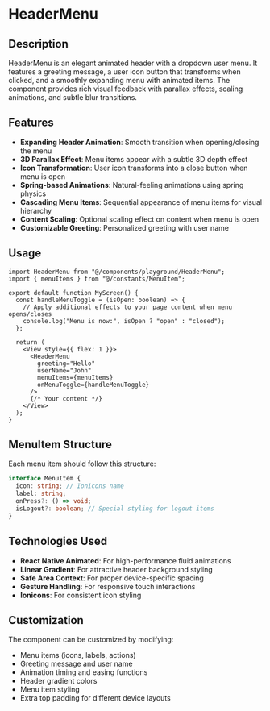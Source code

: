 # HeaderMenu

## Description

HeaderMenu is an elegant animated header with a dropdown user menu. It features a greeting message, a user icon button that transforms when clicked, and a smoothly expanding menu with animated items. The component provides rich visual feedback with parallax effects, scaling animations, and subtle blur transitions.

## Features

- **Expanding Header Animation**: Smooth transition when opening/closing the menu
- **3D Parallax Effect**: Menu items appear with a subtle 3D depth effect
- **Icon Transformation**: User icon transforms into a close button when menu is open
- **Spring-based Animations**: Natural-feeling animations using spring physics
- **Cascading Menu Items**: Sequential appearance of menu items for visual hierarchy
- **Content Scaling**: Optional scaling effect on content when menu is open
- **Customizable Greeting**: Personalized greeting with user name

## Usage

```tsx
import HeaderMenu from "@/components/playground/HeaderMenu";
import { menuItems } from "@/constants/MenuItem";

export default function MyScreen() {
  const handleMenuToggle = (isOpen: boolean) => {
    // Apply additional effects to your page content when menu opens/closes
    console.log("Menu is now:", isOpen ? "open" : "closed");
  };

  return (
    <View style={{ flex: 1 }}>
      <HeaderMenu
        greeting="Hello"
        userName="John"
        menuItems={menuItems}
        onMenuToggle={handleMenuToggle}
      />
      {/* Your content */}
    </View>
  );
}
```

## MenuItem Structure

Each menu item should follow this structure:

```typescript
interface MenuItem {
  icon: string; // Ionicons name
  label: string;
  onPress?: () => void;
  isLogout?: boolean; // Special styling for logout items
}
```

## Technologies Used

- **React Native Animated**: For high-performance fluid animations
- **Linear Gradient**: For attractive header background styling
- **Safe Area Context**: For proper device-specific spacing
- **Gesture Handling**: For responsive touch interactions
- **Ionicons**: For consistent icon styling

## Customization

The component can be customized by modifying:

- Menu items (icons, labels, actions)
- Greeting message and user name
- Animation timing and easing functions
- Header gradient colors
- Menu item styling
- Extra top padding for different device layouts
